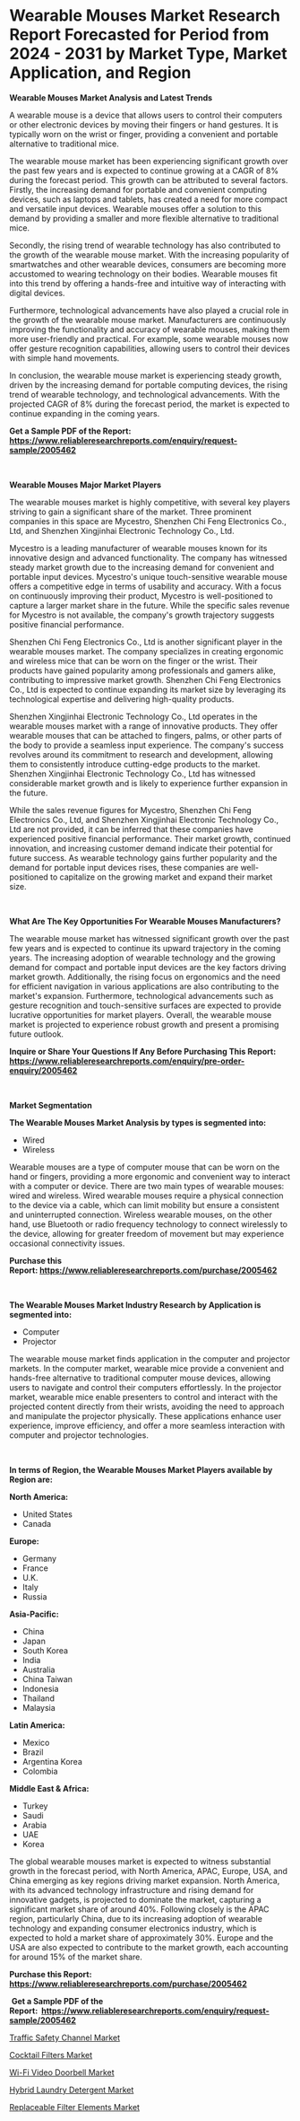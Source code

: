 <p><h1>Wearable Mouses Market Research Report Forecasted for Period from 2024 -  2031 by Market Type, Market Application, and Region</h1></p><p><strong>Wearable Mouses Market Analysis and Latest Trends</strong></p>
<p><p>A wearable mouse is a device that allows users to control their computers or other electronic devices by moving their fingers or hand gestures. It is typically worn on the wrist or finger, providing a convenient and portable alternative to traditional mice.</p><p>The wearable mouse market has been experiencing significant growth over the past few years and is expected to continue growing at a CAGR of 8% during the forecast period. This growth can be attributed to several factors. Firstly, the increasing demand for portable and convenient computing devices, such as laptops and tablets, has created a need for more compact and versatile input devices. Wearable mouses offer a solution to this demand by providing a smaller and more flexible alternative to traditional mice.</p><p>Secondly, the rising trend of wearable technology has also contributed to the growth of the wearable mouse market. With the increasing popularity of smartwatches and other wearable devices, consumers are becoming more accustomed to wearing technology on their bodies. Wearable mouses fit into this trend by offering a hands-free and intuitive way of interacting with digital devices.</p><p>Furthermore, technological advancements have also played a crucial role in the growth of the wearable mouse market. Manufacturers are continuously improving the functionality and accuracy of wearable mouses, making them more user-friendly and practical. For example, some wearable mouses now offer gesture recognition capabilities, allowing users to control their devices with simple hand movements.</p><p>In conclusion, the wearable mouse market is experiencing steady growth, driven by the increasing demand for portable computing devices, the rising trend of wearable technology, and technological advancements. With the projected CAGR of 8% during the forecast period, the market is expected to continue expanding in the coming years.</p></p>
<p><strong>Get a Sample PDF of the Report:&nbsp; <a href="https://www.reliableresearchreports.com/enquiry/request-sample/2005462">https://www.reliableresearchreports.com/enquiry/request-sample/2005462</a></strong></p>
<p>&nbsp;</p>
<p><strong>Wearable Mouses Major Market Players</strong></p>
<p><p>The wearable mouses market is highly competitive, with several key players striving to gain a significant share of the market. Three prominent companies in this space are Mycestro, Shenzhen Chi Feng Electronics Co., Ltd, and Shenzhen Xingjinhai Electronic Technology Co., Ltd.</p><p>Mycestro is a leading manufacturer of wearable mouses known for its innovative design and advanced functionality. The company has witnessed steady market growth due to the increasing demand for convenient and portable input devices. Mycestro's unique touch-sensitive wearable mouse offers a competitive edge in terms of usability and accuracy. With a focus on continuously improving their product, Mycestro is well-positioned to capture a larger market share in the future. While the specific sales revenue for Mycestro is not available, the company's growth trajectory suggests positive financial performance.</p><p>Shenzhen Chi Feng Electronics Co., Ltd is another significant player in the wearable mouses market. The company specializes in creating ergonomic and wireless mice that can be worn on the finger or the wrist. Their products have gained popularity among professionals and gamers alike, contributing to impressive market growth. Shenzhen Chi Feng Electronics Co., Ltd is expected to continue expanding its market size by leveraging its technological expertise and delivering high-quality products.</p><p>Shenzhen Xingjinhai Electronic Technology Co., Ltd operates in the wearable mouses market with a range of innovative products. They offer wearable mouses that can be attached to fingers, palms, or other parts of the body to provide a seamless input experience. The company's success revolves around its commitment to research and development, allowing them to consistently introduce cutting-edge products to the market. Shenzhen Xingjinhai Electronic Technology Co., Ltd has witnessed considerable market growth and is likely to experience further expansion in the future.</p><p>While the sales revenue figures for Mycestro, Shenzhen Chi Feng Electronics Co., Ltd, and Shenzhen Xingjinhai Electronic Technology Co., Ltd are not provided, it can be inferred that these companies have experienced positive financial performance. Their market growth, continued innovation, and increasing customer demand indicate their potential for future success. As wearable technology gains further popularity and the demand for portable input devices rises, these companies are well-positioned to capitalize on the growing market and expand their market size.</p></p>
<p>&nbsp;</p>
<p><strong>What Are The Key Opportunities For Wearable Mouses Manufacturers?</strong></p>
<p><p>The wearable mouse market has witnessed significant growth over the past few years and is expected to continue its upward trajectory in the coming years. The increasing adoption of wearable technology and the growing demand for compact and portable input devices are the key factors driving market growth. Additionally, the rising focus on ergonomics and the need for efficient navigation in various applications are also contributing to the market's expansion. Furthermore, technological advancements such as gesture recognition and touch-sensitive surfaces are expected to provide lucrative opportunities for market players. Overall, the wearable mouse market is projected to experience robust growth and present a promising future outlook.</p></p>
<p><strong>Inquire or Share Your Questions If Any Before Purchasing This Report: <a href="https://www.reliableresearchreports.com/enquiry/pre-order-enquiry/2005462">https://www.reliableresearchreports.com/enquiry/pre-order-enquiry/2005462</a></strong></p>
<p>&nbsp;</p>
<p><strong>Market Segmentation</strong></p>
<p><strong>The Wearable Mouses Market Analysis by types is segmented into:</strong></p>
<p><ul><li>Wired</li><li>Wireless</li></ul></p>
<p><p>Wearable mouses are a type of computer mouse that can be worn on the hand or fingers, providing a more ergonomic and convenient way to interact with a computer or device. There are two main types of wearable mouses: wired and wireless. Wired wearable mouses require a physical connection to the device via a cable, which can limit mobility but ensure a consistent and uninterrupted connection. Wireless wearable mouses, on the other hand, use Bluetooth or radio frequency technology to connect wirelessly to the device, allowing for greater freedom of movement but may experience occasional connectivity issues.</p></p>
<p><strong>Purchase this Report:&nbsp;<a href="https://www.reliableresearchreports.com/purchase/2005462">https://www.reliableresearchreports.com/purchase/2005462</a></strong></p>
<p>&nbsp;</p>
<p><strong>The Wearable Mouses Market Industry Research by Application is segmented into:</strong></p>
<p><ul><li>Computer</li><li>Projector</li></ul></p>
<p><p>The wearable mouse market finds application in the computer and projector markets. In the computer market, wearable mice provide a convenient and hands-free alternative to traditional computer mouse devices, allowing users to navigate and control their computers effortlessly. In the projector market, wearable mice enable presenters to control and interact with the projected content directly from their wrists, avoiding the need to approach and manipulate the projector physically. These applications enhance user experience, improve efficiency, and offer a more seamless interaction with computer and projector technologies.</p></p>
<p>&nbsp;</p>
<p><strong>In terms of Region, the Wearable Mouses Market Players available by Region are:</strong></p>
<p>
    <p> <strong> North America: </strong>
        <ul>
            <li>United States</li>
            <li>Canada</li>
        </ul>
        </p> 
    <p> <strong> Europe: </strong>
        <ul>
            <li>Germany</li>
            <li>France</li>
            <li>U.K.</li>
            <li>Italy</li>
            <li>Russia</li>
        </ul>
        </p> 
    <p> <strong> Asia-Pacific: </strong>
        <ul>
            <li>China</li>
            <li>Japan</li>
            <li>South Korea</li>
            <li>India</li>
            <li>Australia</li>
            <li>China Taiwan</li>
            <li>Indonesia</li>
            <li>Thailand</li>
            <li>Malaysia</li>
        </ul>
        </p> 
    <p> <strong> Latin America: </strong>
        <ul>
            <li>Mexico</li>
            <li>Brazil</li>
            <li>Argentina Korea</li>
            <li>Colombia</li>
        </ul>
        </p> 
    <p> <strong> Middle East & Africa: </strong>
        <ul>
            <li>Turkey</li>
            <li>Saudi</li>
            <li>Arabia</li>
            <li>UAE</li>
            <li>Korea</li>
        </ul>
    </p>
    </p>
<p><p>The global wearable mouses market is expected to witness substantial growth in the forecast period, with North America, APAC, Europe, USA, and China emerging as key regions driving market expansion. North America, with its advanced technology infrastructure and rising demand for innovative gadgets, is projected to dominate the market, capturing a significant market share of around 40%. Following closely is the APAC region, particularly China, due to its increasing adoption of wearable technology and expanding consumer electronics industry, which is expected to hold a market share of approximately 30%. Europe and the USA are also expected to contribute to the market growth, each accounting for around 15% of the market share.</p></p>
<p><strong>Purchase this Report: <a href="https://www.reliableresearchreports.com/purchase/2005462">https://www.reliableresearchreports.com/purchase/2005462</a></strong></p>
<p>&nbsp;<strong>Get a Sample PDF of the Report:&nbsp;&nbsp;<a href="https://www.reliableresearchreports.com/enquiry/request-sample/2005462">https://www.reliableresearchreports.com/enquiry/request-sample/2005462</a></strong></p>
<p><strong></strong></p>
<p><p><a href="https://github.com/wwwkeltoum/Market-Research-Report-List-1/blob/main/traffic-safety-channel-market.md">Traffic Safety Channel Market</a></p><p><a href="https://github.com/arionmp/Market-Research-Report-List-1/blob/main/cocktail-filters-market.md">Cocktail Filters Market</a></p><p><a href="https://github.com/nicoletavirag/Market-Research-Report-List-1/blob/main/wi-fi-video-doorbell-market.md">Wi-Fi Video Doorbell Market</a></p><p><a href="https://github.com/changoleonlaverguenzanoexiste/Market-Research-Report-List-1/blob/main/hybrid-laundry-detergent-market.md">Hybrid Laundry Detergent Market</a></p><p><a href="https://github.com/zeberleansnyderallisonwjfli/Market-Research-Report-List-1/blob/main/replaceable-filter-elements-market.md">Replaceable Filter Elements Market</a></p></p>